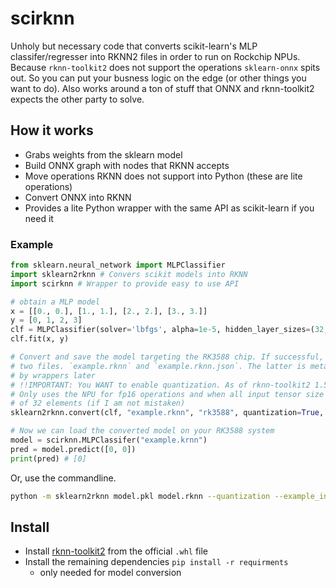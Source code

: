 # scirknn

Unholy but necessary code that converts scikit-learn's MLP classifer/regresser into RKNN2 files in order to run on Rockchip NPUs. Because `rknn-toolkit2` does not support the operations `sklearn-onnx` spits out. So you can put your busness logic on the edge (or other things you want to do). Also works around a ton of stuff that ONNX and rknn-toolkit2 expects the other party to solve.

## How it works

* Grabs weights from the sklearn model
* Build ONNX graph with nodes that RKNN accepts
* Move operations RKNN does not support into Python (these are lite operations)
* Convert ONNX into RKNN
* Provides a lite Python wrapper with the same API as scikit-learn if you need it

### Example

```python
from sklearn.neural_network import MLPClassifier
import sklearn2rknn # Convers scikit models into RKNN 
import scirknn # Wrapper to provide easy to use API

# obtain a MLP model 
x = [[0., 0.], [1., 1.], [2., 2.], [3., 3.]]
y = [0, 1, 2, 3]
clf = MLPClassifier(solver='lbfgs', alpha=1e-5, hidden_layer_sizes=(32, 32), random_state=1)
clf.fit(x, y)

# Convert and save the model targeting the RK3588 chip. If successful, this step produces
# two files. `example.rknn` and `example.rknn.json`. The latter is metadata that is used
# by wrappers later
# !!IMPORTANT: You WANT to enable quantization. As of rknn-toolkit2 1.5.0. It
# Only uses the NPU for fp16 operations and when all input tensor size is a multiple
# of 32 elements (if I am not mistaken)
sklearn2rknn.convert(clf, "example.rknn", "rk3588", quantization=True, example_input=x)

# Now we can load the converted model on your RK3588 system
model = scirknn.MLPClassifer("example.krnn")
pred = model.predict([0, 0])
print(pred) # [0]
```
Or, use the commandline.

```bash
python -m sklearn2rknn model.pkl model.rknn --quantization --example_input /path/to/data.npy

```

## Install

* Install [rknn-toolkit2][rknn-toolkit-whl] from the official `.whl` file
* Install the remaining dependencies `pip install -r requirments`
  * only needed for model conversion

[rknn-toolkit-whl]: https://github.com/rockchip-linux/rknn-toolkit2/tree/master/packages

